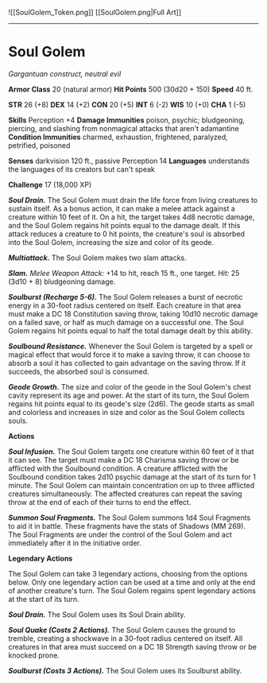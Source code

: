 ![[SoulGolem_Token.png]]
[[SoulGolem.png|Full Art]]

---
# Soul Golem
*Gargantuan construct, neutral evil*

**Armor Class** 20 (natural armor)
**Hit Points** 500 (30d20 + 150)
**Speed** 40 ft.

**STR** 26 (+8)
**DEX** 14 (+2)
**CON** 20 (+5)
**INT** 6 (-2)
**WIS** 10 (+0)
**CHA** 1 (-5)

**Skills** Perception +4
**Damage Immunities** poison, psychic; bludgeoning, piercing, and slashing from nonmagical attacks that aren't adamantine
**Condition Immunities** charmed, exhaustion, frightened, paralyzed, petrified, poisoned

**Senses** darkvision 120 ft., passive Perception 14
**Languages** understands the languages of its creators but can't speak

**Challenge** 17 (18,000 XP)

***Soul Drain.*** The Soul Golem must drain the life force from living creatures to sustain itself. As a bonus action, it can make a melee attack against a creature within 10 feet of it. On a hit, the target takes 4d8 necrotic damage, and the Soul Golem regains hit points equal to the damage dealt. If this attack reduces a creature to 0 hit points, the creature's soul is absorbed into the Soul Golem, increasing the size and color of its geode.

***Multiattack.*** The Soul Golem makes two slam attacks.

***Slam.*** *Melee Weapon Attack:* +14 to hit, reach 15 ft., one target. *Hit:* 25 (3d10 + 8) bludgeoning damage.

***Soulburst (Recharge 5-6).*** The Soul Golem releases a burst of necrotic energy in a 30-foot radius centered on itself. Each creature in that area must make a DC 18 Constitution saving throw, taking 10d10 necrotic damage on a failed save, or half as much damage on a successful one. The Soul Golem regains hit points equal to half the total damage dealt by this ability.

***Soulbound Resistance.*** Whenever the Soul Golem is targeted by a spell or magical effect that would force it to make a saving throw, it can choose to absorb a soul it has collected to gain advantage on the saving throw. If it succeeds, the absorbed soul is consumed.

***Geode Growth.*** The size and color of the geode in the Soul Golem's chest cavity represent its age and power. At the start of its turn, the Soul Golem regains hit points equal to its geode's size (2d6). The geode starts as small and colorless and increases in size and color as the Soul Golem collects souls.

**Actions**

***Soul Infusion.*** The Soul Golem targets one creature within 60 feet of it that it can see. The target must make a DC 18 Charisma saving throw or be afflicted with the Soulbound condition. A creature afflicted with the Soulbound condition takes 2d10 psychic damage at the start of its turn for 1 minute. The Soul Golem can maintain concentration on up to three afflicted creatures simultaneously. The affected creatures can repeat the saving throw at the end of each of their turns to end the effect.

***Summon Soul Fragments.*** The Soul Golem summons 1d4 Soul Fragments to aid it in battle. These fragments have the stats of Shadows (MM 269). The Soul Fragments are under the control of the Soul Golem and act immediately after it in the initiative order.

**Legendary Actions**

The Soul Golem can take 3 legendary actions, choosing from the options below. Only one legendary action can be used at a time and only at the end of another creature's turn. The Soul Golem regains spent legendary actions at the start of its turn.

***Soul Drain.*** The Soul Golem uses its Soul Drain ability.

***Soul Quake (Costs 2 Actions).*** The Soul Golem causes the ground to tremble, creating a shockwave in a 30-foot radius centered on itself. All creatures in that area must succeed on a DC 18 Strength saving throw or be knocked prone.

***Soulburst (Costs 3 Actions).*** The Soul Golem uses its Soulburst ability.